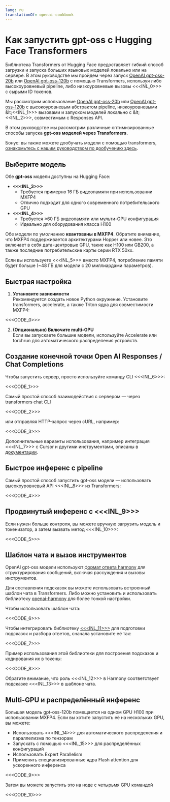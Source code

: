 ```yaml
---
lang: ru
translationOf: openai-cookbook
---
```


# Как запустить gpt-oss с Hugging Face Transformers

Библиотека Transformers от Hugging Face предоставляет гибкий способ загрузки и запуска больших языковых моделей локально или на сервере. В этом руководстве мы пройдем через запуск [OpenAI gpt-oss-20b](https://huggingface.co/openai/gpt-oss-20b) или [OpenAI gpt-oss-120b](https://huggingface.co/openai/gpt-oss-120b) с помощью Transformers, используя либо высокоуровневый pipeline, либо низкоуровневые вызовы &lt;&lt;&lt;INL_0>>> с сырыми ID токенов.

Мы рассмотрим использование [OpenAI gpt-oss-20b](https://huggingface.co/openai/gpt-oss-20b) или [OpenAI gpt-oss-120b](https://huggingface.co/openai/gpt-oss-120b) с высокоуровневым абстрактом pipeline, низкоуровневыми \&lt;&lt;&lt;INL_1>>> вызовами и запуском моделей локально с \&lt;&lt;&lt;INL_2>>>, совместимым с Responses API.

В этом руководстве мы рассмотрим различные оптимизированные способы запуска **gpt-oss моделей через Transformers.**

Бонус: вы также можете дообучать модели с помощью transformers, [ознакомьтесь с нашим руководством по дообучению здесь](https://cookbook.openai.com/articles/gpt-oss/fine-tune-transformers).

## Выберите модель

Обе **gpt-oss** модели доступны на Hugging Face:

- **&lt;&lt;&lt;INL_3>>>**
  - Требуется примерно 16 ГБ видеопамяти при использовании MXFP4
  - Отлично подходит для одного современного потребительского GPU
- **&lt;&lt;&lt;INL_4>>>**
  - Требуется ≥60 ГБ видеопамяти или мульти-GPU конфигурация
  - Идеально для оборудования класса H100

Обе модели по умолчанию **квантованы в MXFP4**. Обратите внимание, что MXFP4 поддерживается архитектурами Hopper или новее. Это включает в себя дата-центровые GPU, такие как H100 или GB200, а также последние потребительские карты серии RTX 50xx.

Если вы используете &lt;&lt;&lt;INL_5>>> вместо MXFP4, потребление памяти будет больше (~48 ГБ для модели с 20 миллиардами параметров).

## Быстрая настройка

1. **Установите зависимости**  
   Рекомендуется создать новое Python окружение. Установите transformers, accelerate, а также Triton ядра для совместимости MXFP4:

&lt;&lt;&lt;CODE_0>>>

2. **(Опционально) Включите multi-GPU**  
   Если вы запускаете большие модели, используйте Accelerate или torchrun для автоматического распределения устройств.

## Создание конечной точки Open AI Responses / Chat Completions

Чтобы запустить сервер, просто используйте команду CLI &lt;&lt;&lt;INL_6>>>:

&lt;&lt;&lt;CODE_1>>>

Самый простой способ взаимодействия с сервером — через transformers chat CLI

&lt;&lt;&lt;CODE_2>>>

или отправляя HTTP-запрос через cURL, например:

&lt;&lt;&lt;CODE_3>>>

Дополнительные варианты использования, например интеграция &lt;&lt;&lt;INL_7>>> с Cursor и другими инструментами, описаны в [документации](https://huggingface.co/docs/transformers/main/serving).

## Быстрое инференс с pipeline

Самый простой способ запустить gpt-oss модели — использовать высокоуровневый API &lt;&lt;&lt;INL_8>>> из Transformers:

&lt;&lt;&lt;CODE_4>>>

## Продвинутый инференс с &lt;&lt;&lt;INL_9>>>

Если нужен больше контроля, вы можете вручную загрузить модель и токенизатор, а затем вызвать метод &lt;&lt;&lt;INL_10>>>:

&lt;&lt;&lt;CODE_5>>>

## Шаблон чата и вызов инструментов

OpenAI gpt-oss модели используют [формат ответа harmony](https://cookbook.openai.com/article/harmony) для структурирования сообщений, включая рассуждения и вызовы инструментов.

Для составления подсказок вы можете использовать встроенный шаблон чата в Transformers. Либо можно установить и использовать библиотеку [openai-harmony](https://github.com/openai/harmony) для более тонкой настройки.

Чтобы использовать шаблон чата:

&lt;&lt;&lt;CODE_6>>>

Чтобы интегрировать библиотеку [&lt;&lt;&lt;INL_11>>>](https://github.com/openai/harmony) для подготовки подсказок и разбора ответов, сначала установите её так:

&lt;&lt;&lt;CODE_7>>>

Пример использования этой библиотеки для построения подсказок и кодирования их в токены:

&lt;&lt;&lt;CODE_8>>>

Обратите внимание, что роль &lt;&lt;&lt;INL_12>>> в Harmony соответствует подсказке &lt;&lt;&lt;INL_13>>> в шаблоне чата.

## Multi-GPU и распределённый инференс

Большая модель gpt-oss-120b помещается на одном GPU H100 при использовании MXFP4. Если вы хотите запустить её на нескольких GPU, вы можете:

- Использовать &lt;&lt;&lt;INL_14>>> для автоматического распределения и параллелизма по тензорам
- Запускать с помощью &lt;&lt;&lt;INL_15>>> для распределённых конфигураций
- Использовать Expert Parallelism
- Применять специализированные ядра Flash attention для ускоренного инференса

&lt;&lt;&lt;CODE_9>>>

Затем вы можете запустить это на ноде с четырьмя GPU командой

&lt;&lt;&lt;CODE_10>>>

